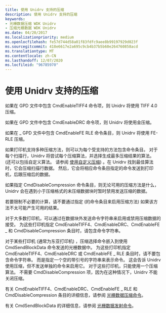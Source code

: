 ```yaml
---
title: 使用 Unidrv 支持的压缩
description: 使用 Unidrv 支持的压缩
keywords:
- 光栅数据压缩 WDK Unidrv
- 压缩光栅数据 WDK Unidrv
ms.date: 04/20/2017
ms.localizationpriority: medium
ms.openlocfilehash: fe57d744d58a01f83fdfc9aee8b99197929d023f
ms.sourcegitcommit: 418e6617e2a695c9cb4b37b5b60e264760858acd
ms.translationtype: MT
ms.contentlocale: zh-CN
ms.lasthandoff: 12/07/2020
ms.locfileid: "96785970"
---
```

# <a name="using-unidrv-supported-compression"></a>使用 Unidrv 支持的压缩





如果在 GPD 文件中包含 CmdEnableTIFF4 命令项，则 Unidrv 将使用 TIFF 4.0 压缩。

如果在 GPD 文件中包含 CmdEnableDRC 命令项，则 Unidrv 将使用金压缩。

如果在 \_ GPD 文件中包含 CmdEnableFE RLE 命令条目，则 Unidrv 将使用 FE-RLE 压缩。

如果打印机支持多种压缩方法，则可以为每个受支持的方法包含命令条目。 对于每个扫描行，Unidrv 将尝试每个压缩算法，并选择生成最多压缩结果的算法。  (还可以包括自定义算法。 请参阅 [使用自定义压缩](using-customized-compression.md)) 。在 Unidrv 找到最佳算法时，它会压缩扫描行数据。 然后，它会将相应命令条目指定的命令发送到打印机，后跟压缩后的数据。

如果指定 CmdDisableCompression 命令条目，则无论可用的压缩方法是什么，Unidrv 会在遇到小于压缩格式的未压缩数据块时暂时禁用发送压缩的数据。

若要限制不必要的计算，请不要通过指定 (的命令条目来启用压缩方法) 如果该方法不太可能产生可用的结果。

对于大多数打印机，可以通过在数据块外发送命令字符串来启用或禁用压缩数据的接受。 为这些打印机指定 CmdEnableTIFF4、CmdEnableDRC、CmdEnableFE \_ 和 CmdDisableCompression 条目时，请包含命令字符串。

对于某些打印机 (通常为东亚打印机) ，压缩选择命令嵌入到使用 CmdSendBlockData 命令发送的光栅数据中。 为这些打印机指定 CmdEnableTIFF4、CmdEnableDRC 或 CmdEnableFE \_ RLE 条目时，请不要包含命令字符串。 而是指定一个空的带引号的字符串来表示命令。 这会告诉 Unidrv 使用压缩，但不发送单独的命令来启用它。 对于这些打印机，只能使用一个压缩算法。 不需要 CmdDisableCompression 项，因为在这种情况下，Unidrv 不能关闭压缩。

有关 CmdEnableTIFF4、CmdEnableDRC、CmdEnableFE \_ RLE 和 CmdDisableCompression 条目的详细信息，请参阅 [光栅数据压缩命令](raster-data-compression-commands.md)。

有关 CmdSendBlockData 的详细信息，请参阅 [光栅数据发射命令](raster-data-emission-commands.md)。

 

 




